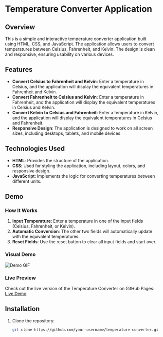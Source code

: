 # Temperature Converter Application

## Overview

This is a simple and interactive temperature converter application built using HTML, CSS, and JavaScript. The application allows users to convert temperatures between Celsius, Fahrenheit, and Kelvin. The design is clean and responsive, ensuring usability on various devices.

## Features

- **Convert Celsius to Fahrenheit and Kelvin**: Enter a temperature in Celsius, and the application will display the equivalent temperatures in Fahrenheit and Kelvin.
- **Convert Fahrenheit to Celsius and Kelvin**: Enter a temperature in Fahrenheit, and the application will display the equivalent temperatures in Celsius and Kelvin.
- **Convert Kelvin to Celsius and Fahrenheit**: Enter a temperature in Kelvin, and the application will display the equivalent temperatures in Celsius and Fahrenheit.
- **Responsive Design**: The application is designed to work on all screen sizes, including desktops, tablets, and mobile devices.

## Technologies Used

- **HTML**: Provides the structure of the application.
- **CSS**: Used for styling the application, including layout, colors, and responsive design.
- **JavaScript**: Implements the logic for converting temperatures between different units.

## Demo

### How It Works

1. **Input Temperature**: Enter a temperature in one of the input fields (Celsius, Fahrenheit, or Kelvin).
2. **Automatic Conversion**: The other two fields will automatically update with the equivalent temperatures.
3. **Reset Fields**: Use the reset button to clear all input fields and start over.

### Visual Demo

![Demo GIF](link-to-your-demo-gif)

### Live Preview

Check out the live version of the Temperature Converter on GitHub Pages:  
[Live Demo](https://your-username.github.io/temperature-converter/)

## Installation

1. Clone the repository:

   ```bash
   git clone https://github.com/your-username/temperature-converter.git
